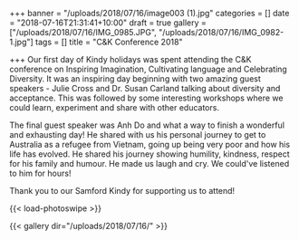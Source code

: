 +++
banner = "/uploads/2018/07/16/image003 (1).jpg"
categories = []
date = "2018-07-16T21:31:41+10:00"
draft = true
gallery = ["/uploads/2018/07/16/IMG_0985.JPG", "/uploads/2018/07/16/IMG_0982-1.jpg"]
tags = []
title = "C&K Conference 2018"

+++
O​ur first day of Kindy holidays was spent attending the C&K conference on ​Inspiring Imagination, Cultivating language and Celebrating Diversity. It was an inspiring day beginning with two amazing guest speakers - Julie Cross and Dr. Susan Carland talking about diversity and acceptance.  This was followed by some interesting workshops where we could learn, experiment and share with other educators. 

The final guest speaker was Anh Do and what a way to finish a wonderful and exhausting day! He shared with us his personal journey to get to Australia as a refugee from Vietnam, going up being very poor and how his life has evolved. He shared his journey showing humility, kindness, respect for his family and humour. He made us laugh and cry. We could've listened to him for hours!

Thank you to our Samford Kindy for supporting us to attend! 

{{< load-photoswipe >}}

{{< gallery dir="/uploads/2018/07/16/" >}}